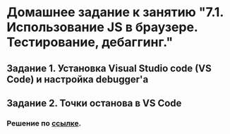 # Домашнее задание к занятию "7.1. Использование JS в браузере. Тестирование, дебаггинг."

## Задание 1. Установка Visual Studio code (VS Code) и настройка debugger'а

## Задание 2. Точки останова в VS Code

### Решение по [cсылке](https://github.com/DmitriiLife/DebuggerSetup).
